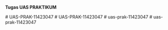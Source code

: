 <p><b>
Tugas UAS PRAKTIKUM 
</p></b>
# UAS-PRAK-11423047
#   U A S - P R A K - 1 1 4 2 3 0 4 7 
 
 # uas-prak-11423047
#   u a s - p r a k - 1 1 4 2 3 0 4 7 
 
 
